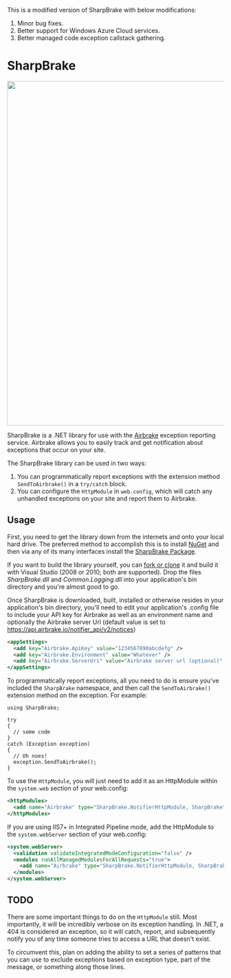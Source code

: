 This is a modified version of SharpBrake with below modifications:
1. Minor bug fixes.
2. Better support for Windows Azure Cloud services. 
3. Better managed code exception callstack gathering.

# SharpBrake

<img src="http://f.cl.ly/items/0L0G1z0E2A1P3H2O042F/dotnet%2009.19.32.jpg" width=800px>

SharpBrake is a .NET library for use with the [Airbrake](https://airbrake.io) exception reporting service.  Airbrake allows you to easily track and get notification about exceptions that occur on your site.

The SharpBrake library can be used in two ways:

1. You can programmatically report exceptions with the extension method `SendToAirbrake()` in a `try/catch` block.
2. You can configure the `HttpModule` in `web.config`, which will catch any unhandled exceptions on your site and report them to Airbrake.

## Usage
First, you need to get the library down from the internets and onto your local hard drive. The preferred method to accomplish this is to install [NuGet](http://nuget.org/) and then via any of its many interfaces install the [SharpBrake Package](http://nuget.org/packages/SharpBrake).

If you want to build the library yourself, you can [fork or clone](http://help.github.com/fork-a-repo/) it and build it with Visual Studio (2008 or 2010; both are supported). Drop the files *SharpBrake.dll* and *Common.Logging.dll* into your application's bin directory and you're almost good to go.

Once SharpBrake is downloaded, built, installed or otherwise resides in your application's bin directory, you'll need to edit your application's .config file to include your API key for Airbrake as well as an environment name and optionally the Airbrake server Url (default value is set to https://api.airbrake.io/notifier_api/v2/notices)

```xml
<appSettings>
  <add key="Airbrake.ApiKey" value="1234567890abcdefg" />
  <add key="Airbrake.Environment" value="Whatever" />
  <add key="Airbrake.ServerUri" value="Airbrake server url (optional)" />
</appSettings>
```

To programmatically report exceptions, all you need to do is ensure you've included the `SharpBrake` namespace, and then call the `SendToAirbrake()` extension method on the exception.  For example:

```CSharp
using SharpBrake;

try
{
  // some code
}
catch (Exception exception)
{
  // Oh noes!
  exception.SendToAirbrake();
}
```

To use the `HttpModule`, you will just need to add it as an HttpModule within the `system.web` section of your web.config:

```xml
<httpModules>
  <add name="Airbrake" type="SharpBrake.NotifierHttpModule, SharpBrake"/>
</httpModules>
```

If you are using IIS7+ in Integrated Pipeline mode, add the HttpModule to the `system.webServer` section of your web.config:

```xml
<system.webServer>
  <validation validateIntegratedModeConfiguration="false" />
  <modules runAllManagedModulesForAllRequests="true">
    <add name="Airbrake" type="SharpBrake.NotifierHttpModule, SharpBrake"/>
  </modules>
</system.webServer>
```

## TODO

There are some important things to do on the `HttpModule` still.  Most importantly, it will be incredibly verbose on its exception handling.  In .NET, a 404 is considered an exception, so it will catch, report, and subsequently notify you of any time someone tries to access a URL that doesn't exist.

To circumvent this, plan on adding the ability to set a series of patterns that you can use to exclude exceptions based on exception type, part of the message, or something along those lines.
